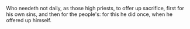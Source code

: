 Who needeth not daily, as those high priests, to offer up sacrifice, first for his own sins, and then for the people's: for this he did once, when he offered up himself.
